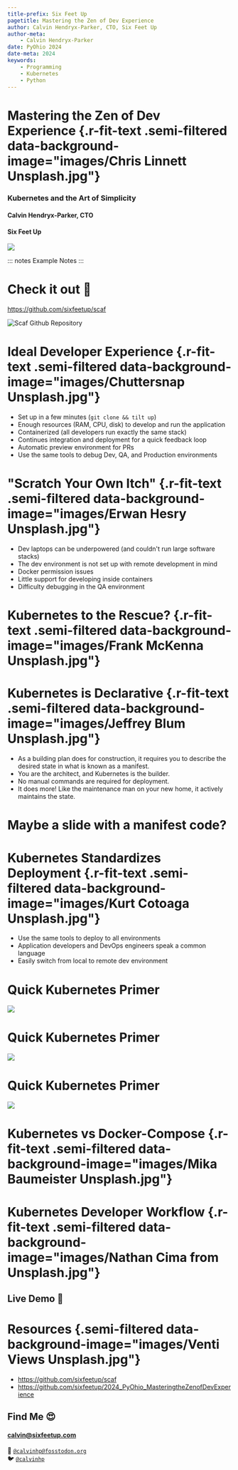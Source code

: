 ```yaml
---
title-prefix: Six Feet Up
pagetitle: Mastering the Zen of Dev Experience
author: Calvin Hendryx-Parker, CTO, Six Feet Up
author-meta:
    - Calvin Hendryx-Parker
date: PyOhio 2024
date-meta: 2024
keywords:
    - Programming
    - Kubernetes
    - Python
---
```


# Mastering the Zen of Dev Experience {.r-fit-text .semi-filtered data-background-image="images/Chris Linnett Unsplash.jpg"}
### Kubernetes and the Art of Simplicity
#### Calvin Hendryx-Parker, CTO
#### Six Feet Up

![](images/PyOhio%20Repo%20QR%20Code.png)

::: notes
Example Notes
:::

# Check it out 🚀

<https://github.com/sixfeetup/scaf>

![Scaf Github Repository](images/qrcode_github.com.png)

# Ideal Developer Experience {.r-fit-text .semi-filtered data-background-image="images/Chuttersnap Unsplash.jpg"}
* Set up in a few minutes (`git clone && tilt up`)
* Enough resources (RAM, CPU, disk) to develop and run the application
* Containerized (all developers run exactly the same stack)
* Continues integration and deployment for a quick feedback loop
* Automatic preview environment for PRs
* Use the same tools to debug Dev, QA, and Production environments

# "Scratch Your Own Itch" {.r-fit-text .semi-filtered data-background-image="images/Erwan Hesry Unsplash.jpg"}
* Dev laptops can be underpowered (and couldn't run large software stacks)
* The dev environment is not set up with remote development in mind
* Docker permission issues
* Little support for developing inside containers 
* Difficulty debugging in the QA environment

# Kubernetes to the Rescue? {.r-fit-text .semi-filtered data-background-image="images/Frank McKenna Unsplash.jpg"}


# Kubernetes is Declarative {.r-fit-text .semi-filtered data-background-image="images/Jeffrey Blum Unsplash.jpg"}

* As a building plan does for construction, it requires you to describe the desired state in what is known as a manifest.
* You are the architect, and Kubernetes is the builder.
* No manual commands are required for deployment.
* It does more! Like the maintenance man on your new home, it actively maintains the state.

# Maybe a slide with a manifest code?

# Kubernetes Standardizes Deployment {.r-fit-text .semi-filtered data-background-image="images/Kurt Cotoaga Unsplash.jpg"}

* Use the same tools to deploy to all environments
* Application developers and DevOps engineers speak a common language
* Easily switch from local to remote dev environment

# Quick Kubernetes Primer
![](images/k8s-node-service-deployment.png)

# Quick Kubernetes Primer
![](images/k8s-contexts.png)

# Quick Kubernetes Primer
![](images/k8s-namespaces.png)

# Kubernetes vs Docker-Compose {.r-fit-text .semi-filtered data-background-image="images/Mika Baumeister Unsplash.jpg"}

# Kubernetes Developer Workflow {.r-fit-text .semi-filtered data-background-image="images/Nathan Cima from Unsplash.jpg"}

## Live Demo 🤞

# Resources {.semi-filtered data-background-image="images/Venti Views Unsplash.jpg"}

* <https://github.com/sixfeetup/scaf>
* <https://github.com/sixfeetup/2024_PyOhio_MasteringtheZenofDevExperience>

## Find Me 😍

#### <calvin@sixfeetup.com>

🐘 [`@calvinhp@fosstodon.org`](https://fosstodon.org/@calvinhp)  
🐦 [`@calvinhp`](https://twitter.com/calvinhp)
